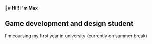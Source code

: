 🐧# **Hi!! I'm Max**

## Game development and design student

I'm coursing my first year in university (currently on summer break)

